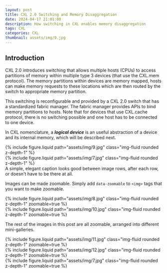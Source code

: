 ```yaml
---
layout: post
title: CXL 2.0 Switching and Memory Disaggregation
date: 2024-04-17 21:01:00
description: How switching in CXL enables memory disaggregation
tags: CXL
categories: CXL
thumbnail: assets/img/9.jpg
---
```

## Introduction 
CXL 2.0 introduces switching that allows multiple hosts (CPUs) to access partitions of memory within multiple type 3 devices (that use the CXL.mem protocol). The memory partitions within devices are memory mapped, hosts can make memory requests to these locations which are then routed by the switch to appropriate memory partition.

This switching is reconfigurable and provided by a CXL 2.0 switch that has a standardized fabric manager. The fabric manager provides APIs to bind memory partitions to hosts. Note that for devices that use CXL.cache protocol, there is no switching possible and one host has to be connected to one device.

 In CXL nomenclature, a ***logical device*** is an useful abstraction of a device and its internal memory, which will be described next. 

<div class="row mt-3">
    <div class="col-sm mt-3 mt-md-0">
        {% include figure.liquid path="assets/img/9.jpg" class="img-fluid rounded z-depth-1" %}
    </div>
    <div class="col-sm mt-3 mt-md-0">
        {% include figure.liquid path="assets/img/7.jpg" class="img-fluid rounded z-depth-1" %}
    </div>
</div>
<div class="caption">
    A simple, elegant caption looks good between image rows, after each row, or doesn't have to be there at all.
</div>

Images can be made zoomable.
Simply add `data-zoomable` to `<img>` tags that you want to make zoomable.

<div class="row mt-3">
    <div class="col-sm mt-3 mt-md-0">
        {% include figure.liquid path="assets/img/8.jpg" class="img-fluid rounded z-depth-1" zoomable=true %}
    </div>
    <div class="col-sm mt-3 mt-md-0">
        {% include figure.liquid path="assets/img/10.jpg" class="img-fluid rounded z-depth-1" zoomable=true %}
    </div>
</div>

The rest of the images in this post are all zoomable, arranged into different mini-galleries.

<div class="row mt-3">
    <div class="col-sm mt-3 mt-md-0">
        {% include figure.liquid path="assets/img/11.jpg" class="img-fluid rounded z-depth-1" zoomable=true %}
    </div>
    <div class="col-sm mt-3 mt-md-0">
        {% include figure.liquid path="assets/img/12.jpg" class="img-fluid rounded z-depth-1" zoomable=true %}
    </div>
    <div class="col-sm mt-3 mt-md-0">
        {% include figure.liquid path="assets/img/7.jpg" class="img-fluid rounded z-depth-1" zoomable=true %}
    </div>
</div>

